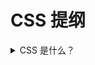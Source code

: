 # CSS 提纲


<details>
<summary>CSS 是什么？</summary>

CSS (Cascading Style Sheet) 负责网页的样式。所谓的层叠，指的是网页内层的样式默认继承外层的样式。
</details>